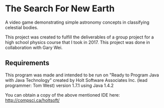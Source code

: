 #  The Search For New Earth

A video game demonstrating simple astronomy concepts in classifying celestial bodies.

This project was created to fulfill the deliverables of a group project for a high school physics course that I took in 2017. This project was done in collaboration with Gary Wei. 

## Requirements

This program was made and intended to be run on "Ready to Program Java with Java Technology" created by Holt Software Associates Inc. (lead programmer: Tom West) version 1.7.1 using Java 1.4.2

You can obtain a copy of the above mentioned IDE here: http://compsci.ca/holtsoft/
